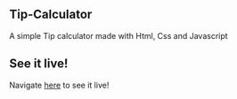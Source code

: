 ## Tip-Calculator
A simple Tip calculator made with Html, Css and Javascript

## See it live!
Navigate [here](https://abirmahmood6.github.io/Tip-Calculator/) to see it live!

